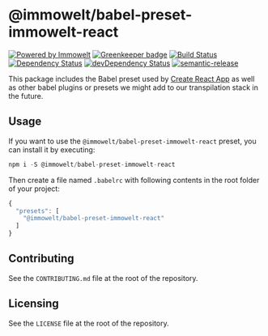 # @immowelt/babel-preset-immowelt-react

[![Powered by Immowelt](https://img.shields.io/badge/powered%20by-immowelt-yellow.svg?colorB=ffb200)](https://stackshare.io/immowelt-group/)
[![Greenkeeper badge](https://badges.greenkeeper.io/ImmoweltGroup/babel-preset-immowelt-react.svg)](https://greenkeeper.io/)
[![Build Status](https://travis-ci.org/ImmoweltGroup/babel-preset-immowelt-react.svg?branch=master)](https://travis-ci.org/ImmoweltGroup/babel-preset-immowelt-react)
[![Dependency Status](https://david-dm.org/ImmoweltGroup/babel-preset-immowelt-react.svg)](https://david-dm.org/ImmoweltGroup/babel-preset-immowelt-react)
[![devDependency Status](https://david-dm.org/ImmoweltGroup/babel-preset-immowelt-react/dev-status.svg)](https://david-dm.org/ImmoweltGroup/babel-preset-immowelt-react#info=devDependencies&view=table)
[![semantic-release](https://img.shields.io/badge/%20%20%F0%9F%93%A6%F0%9F%9A%80-semantic--release-e10079.svg)](https://github.com/semantic-release/semantic-release)

This package includes the Babel preset used by [Create React App](https://github.com/facebookincubator/create-react-app) as well as other babel plugins or presets we might add to our transpilation stack in the future.

## Usage
If you want to use the `@immowelt/babel-preset-immowelt-react` preset, you can install it by executing:
```js
npm i -S @immowelt/babel-preset-immowelt-react
```

Then create a file named `.babelrc` with following contents in the root folder of your project:

```js
{
  "presets": [
    "@immowelt/babel-preset-immowelt-react"
  ]
}
```

## Contributing
See the `CONTRIBUTING.md` file at the root of the repository.

## Licensing
See the `LICENSE` file at the root of the repository.
